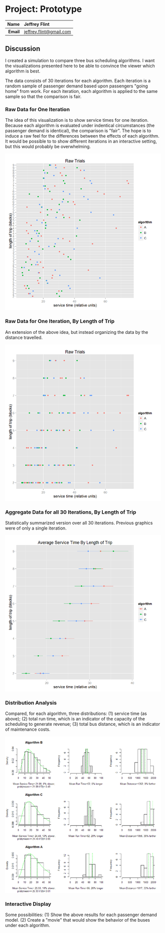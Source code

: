 Project: Prototype
==============================

| **Name**  | Jeffrey Flint |
|----------:|:-------------|
| **Email** | jeffrey.flint@gmail.com |

## Discussion ##

I created a simulation to compare three bus scheduling algorithms.  I want the visualizations presented here to be able to convince the viewer which algorithm is best.

The data consists of 30 iterations for each algorithm.  Each iteration is a random sample of passenger demand based upon passengers "going home" from work. For each iteration, each algorithm is applied to the same sample so that the comparison is fair. 

###  Raw Data for One Iteration ###

The idea of this visualization is to show service times for one iteration.  Because each algorithm is evaluated under indentical circumstances (the passenger demand is identical), the comparison is "fair".   The hope is to induce a raw feel for the differences between the effects of each algorithm.  It would be possible to to show different iterations in an interactive setting, but this would probably be overwhelming.

![IMAGE](raw.png)


###  Raw Data for One Iteration, By Length of Trip ###

An extension of the above idea, but instead organizing the data by the distance travelled.

![IMAGE](raw2.png)

###  Aggregate Data for all 30 Iterations, By Length of Trip ###

Statistically summarized version over all 30 iterations.  Previous graphics were of only a single iteration.

![IMAGE](range.png)


###  Distribution Analysis ###

Compared, for each algorithm, three distributions: (1) service time (as above); (2) total run time, which is an indicator of the capacity of the scheduling to generate revenue; (3) total bus distance, which is an indicator of maintenance costs.

![IMAGE](gross.png)


###  Interactive Display ###

Some possibilities: (1) Show the above results for each passenger demand model. (2) Create a "movie" that would show the behavior of the buses under each algorithm.  
